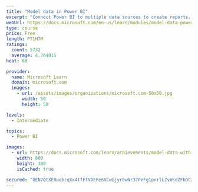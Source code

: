 ```yaml
---
title: "Model data in Power BI"
excerpt: "Connect Power BI to multiple data sources to create reports. Define the relationship between your data sources."
webUrl: https://docs.microsoft.com/en-us/learn/modules/model-data-power-bi/
type: course
price: Free
length: PT1H7M
ratings:
  count: 5732
  average: 4.704815
heat: 60

provider:
  name: Microsoft Learn
  domain: microsoft.com
  images:
    - url: /assets/images/organizations/microsoft.com-50x50.jpg
      width: 50
      height: 50

levels:
  - Intermediate

topics:
  - Power BI

images:
  - url: https://docs.microsoft.com/learn/achievements/model-data-with-power-bi-desktop-social.png
    width: 800
    height: 400
    isCached: true

secured: "UEN7QtXERuqbcqXx4tfFTVOEFe6VCwGjyrbwNr37PeFg1pnrlLZvWsdZFbDCzlKXHqFUrwCi2EhVf1xWDKo3mBJYkr7iWGcQPFbNCOEDhib1Cv6376TL22962uiCuUL1egc9q1FusSSv53z5SdCFjotU6jUwDlwIpXHlCRJFquhOBhIQ94+rbjPE8ZIh155oNgpcIc4Y1wXLg1B2Wgcwxi2axRkFAwNVQiBOSG/SZdw02oFnVhaIeeto3urACBEAZgI92Z4YTBmPbpNVptLHFFmikdjMi8cSL3XlUyX+3sG2zYdtKyNWnEJiWkDkkkIOw2JRK9ZoRev+g52bpVeEyp0Ac15eHLp46E4totcwD1DTmj3PdL8tQpnuLkGS5S+Ot7ZANilnyJkRJVQy/ufz0fV3Oc888hT7xGsEVqCZgwY=;lQJuBCL/nBKahsU3V2Fgqw=="
---
```


